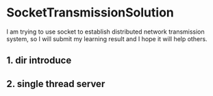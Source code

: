 # SocketTransmissionSolution
I am trying to use socket to establish distributed network transmission system, so I will submit my learning result and I hope it will help others.

## 1. dir introduce 

## 2. single thread server
